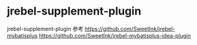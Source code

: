 # jrebel-supplement-plugin
jrebel-supplement-plugin
参考
https://github.com/SweetInk/jrebel-mybatisplus
https://github.com/SweetInk/jrebel-mybatisplus-idea-plugin

